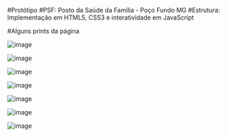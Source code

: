 #Protótipo
#PSF: Posto da Saúde da Família - Poço Fundo MG
#Estrutura: Implementação em HTML5, CSS3 e interatividade em JavaScript 

#Alguns prints da página

![image](https://user-images.githubusercontent.com/84524010/207167419-633088e5-39e1-488e-b38a-4862f08e066b.png)

![image](https://user-images.githubusercontent.com/84524010/207167488-e5ed9fba-edf1-4fec-a040-b151ac100f71.png)

![image](https://user-images.githubusercontent.com/84524010/207167578-6c8d04aa-b2c2-4c67-a576-289a144357c4.png)

![image](https://user-images.githubusercontent.com/84524010/207167663-3cab9701-1391-439d-9202-faf1c8db6869.png)

![image](https://user-images.githubusercontent.com/84524010/207167722-eeb520b0-87e7-4181-9615-4663805efe3f.png)

![image](https://user-images.githubusercontent.com/84524010/207167784-f5f29a03-c930-4f62-9523-4d9646eff490.png)

![image](https://user-images.githubusercontent.com/84524010/207167830-378b4fca-1d76-43a8-8ee7-822c91e17984.png)
